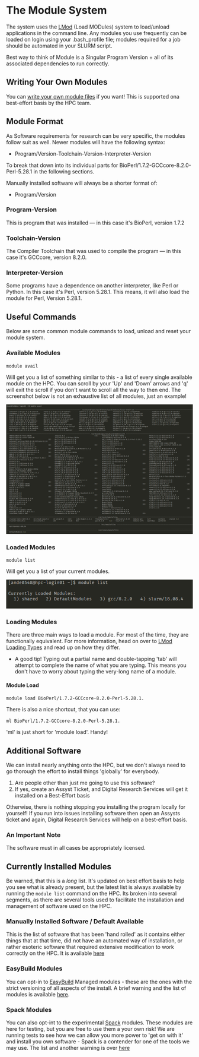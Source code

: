 # The Module System

The system uses the [LMod](https://lmod.readthedocs.io/en/latest/) (Load MODules) system to load/unload applications in the command line. Any modules you use frequently can be loaded on login using your .bash_profile file; modules required for a job should be automated in your SLURM script.

Best way to think of Module is a Singular Program Version + all of its associated dependencies to run correctly.

## Writing Your Own Modules

You can [write your own module files](https://lmod.readthedocs.io/en/latest/015_writing_modules.html#) if you want! This is supported ona best-effort basis by the HPC team.

## Module Format

As Software requirements for research can be very specific, the modules follow suit as well. Newer modules will have the following syntax:

- Program/Version-Toolchain-Version-Interpreter-Version

To break that down into its individual parts for BioPerl/1.7.2-GCCcore-8.2.0-Perl-5.28.1 in the following sections. 

Manually installed software will always be a shorter format of:

- Program/Version

### Program-Version

This is program that was installed — in this case it's BioPerl, version 1.7.2

### Toolchain-Version

The Compiler Toolchain that was used to compile the program — in this case it's GCCcore, version 8.2.0.

### Interpreter-Version

Some programs have a dependence on another interpreter, like Perl or Python. In this case it's Perl, version 5.28.1. This means, it will also load the module for Perl, Version 5.28.1.

## Useful Commands

Below are some common module commands to load, unload and reset your module system.

### Available Modules

    module avail

Will get you a list of something similar to this - a list of every single available module on the HPC. You can scroll by your 'Up' and 'Down' arrows and 'q' will exit the scroll if you don't want to scroll all the way to then end. The screenshot below is not an exhaustive list of all modules, just an example!

![Alt Module Avail ](../_static/moduleAvailExampleList.png)

### Loaded Modules

    module list

Will get you a list of your current modules.

![Alt Module List Loaded](../_static/moduleListExample.png)

### Loading Modules

There are three main ways to load a module. For most of the time, they are functionally equivalent. For more information, head on over to [LMod Loading Types](https://lmod.readthedocs.io/en/latest/010_user.html#users-can-only-have-one-version-active-the-one-name-rule) and read up on how they differ.

- A good tip! Typing out a partial name and double-tapping 'tab' will attempt to complete the name of what you are typing. This means you don't have to worry about typing the very-long name of a module.

#### Module Load

    module load BioPerl/1.7.2-GCCcore-8.2.0-Perl-5.28.1.

There is also a nice shortcut, that you can use:

    ml BioPerl/1.7.2-GCCcore-8.2.0-Perl-5.28.1.

'ml' is just short for 'module load'. Handy!

## Additional Software

We can install nearly anything onto the HPC, but we don't always need to go thorough the effort to install things 'globally' for everybody.

1. Are people other than just me going to use this software?
2. If yes, create an Assyst Ticket, and Digital Research Services will get it installed on a Best-Effort basis

Otherwise, there is nothing stopping you installing the program locally for yourself! If you run into issues installing software then open an Assysts ticket and again, Digital Research Services will help on a best-effort basis.

### An Important Note

The software must in all cases be appropriately licensed.

## Currently Installed Modules

Be warned, that this is a _long_ list. It's updated on best effort basis to help you see what is already present, but the latest list is always available by running the `module list` command on the HPC. Its broken into several segments, as there are several tools used to facilitate the installation and management of software used on the HPC.

### Manually Installed Software / Default Available

This is the list of software that has been 'hand rolled' as it contains either things that at that time, did not have an automated way of installation, or rather esoteric software that required extensive modification to work correctly on the HPC. It is available [here](ManuallyInstalled.md)

### EasyBuild Modules

You can opt-in to [EasyBuild](https://easybuild.readthedocs.io/en/latest/#) Managed modules - these are the ones with the strict versioning of all aspects of the install. A brief warning and the list of modules is available [here](EasyBuildModules.md).

### Spack Modules

You can also opt-int to the experimental [Spack](https://spack.io/) modules. These modules are here for testing, but you are free to use them a your own risk! We are running tests to see how we can allow you more power to 'get on with it' and install you own software - Spack is a contender for one of the tools we may use. The list and another warning is over [here](SpackModules.md)
